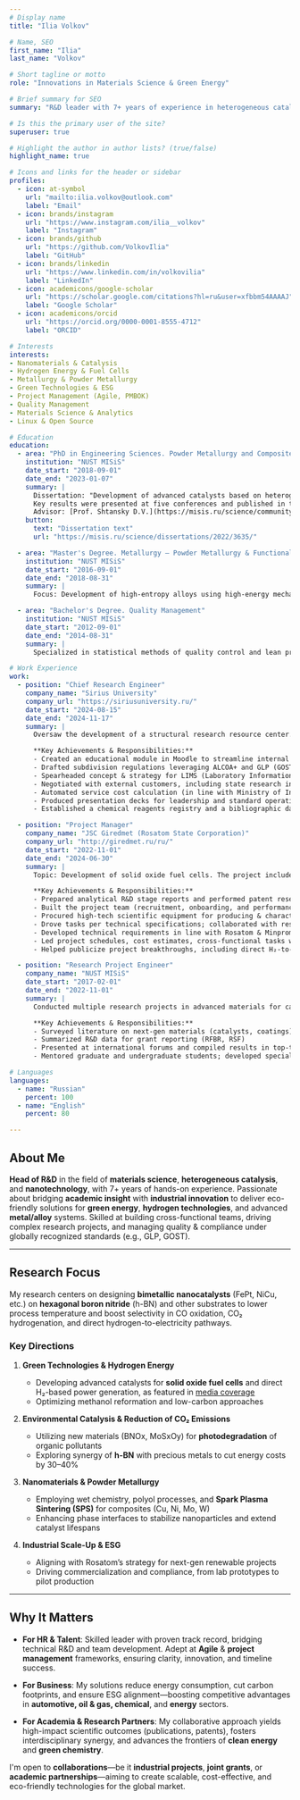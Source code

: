 ```yaml
---
# Display name
title: "Ilia Volkov"

# Name, SEO
first_name: "Ilia"
last_name: "Volkov"

# Short tagline or motto
role: "Innovations in Materials Science & Green Energy"

# Brief summary for SEO
summary: "R&D leader with 7+ years of experience in heterogeneous catalysis, materials science, and project management—driving eco-friendly solutions and hydrogen technologies."

# Is this the primary user of the site?
superuser: true

# Highlight the author in author lists? (true/false)
highlight_name: true

# Icons and links for the header or sidebar
profiles:
  - icon: at-symbol
    url: "mailto:ilia.volkov@outlook.com"
    label: "Email"
  - icon: brands/instagram
    url: "https://www.instagram.com/ilia__volkov"
    label: "Instagram"
  - icon: brands/github
    url: "https://github.com/VolkovIlia"
    label: "GitHub"
  - icon: brands/linkedin
    url: "https://www.linkedin.com/in/volkovilia"
    label: "LinkedIn"
  - icon: academicons/google-scholar
    url: "https://scholar.google.com/citations?hl=ru&user=xfbbm54AAAAJ"
    label: "Google Scholar"
  - icon: academicons/orcid
    url: "https://orcid.org/0000-0001-8555-4712"
    label: "ORCID"

# Interests
interests:
- Nanomaterials & Catalysis
- Hydrogen Energy & Fuel Cells
- Metallurgy & Powder Metallurgy
- Green Technologies & ESG
- Project Management (Agile, PMBOK)
- Quality Management
- Materials Science & Analytics
- Linux & Open Source

# Education
education:
  - area: "PhD in Engineering Sciences. Powder Metallurgy and Composite Materials"
    institution: "NUST MISiS"
    date_start: "2018-09-01"
    date_end: "2023-01-07"
    summary: |
      Dissertation: "Development of advanced catalysts based on heterogeneous boron nitride nanostructures."  
      Key results were presented at five conferences and published in three peer-reviewed journals.  
      Advisor: [Prof. Shtansky D.V.](https://misis.ru/science/community/scientists/3493/)  
    button:
      text: "Dissertation text"
      url: "https://misis.ru/science/dissertations/2022/3635/"

  - area: "Master's Degree. Metallurgy — Powder Metallurgy & Functional Coatings"
    institution: "NUST MISiS"
    date_start: "2016-09-01"
    date_end: "2018-08-31"
    summary: |
      Focus: Development of high-entropy alloys using high-energy mechanical processing; advanced coating technologies

  - area: "Bachelor's Degree. Quality Management"
    institution: "NUST MISiS"
    date_start: "2012-09-01"
    date_end: "2014-08-31"
    summary: |
      Specialized in statistical methods of quality control and lean production

# Work Experience
work:
  - position: "Chief Research Engineer"
    company_name: "Sirius University"
    company_url: "https://siriusuniversity.ru/"
    date_start: "2024-08-15"
    date_end: "2024-11-17"
    summary: |
      Oversaw the development of a structural research resource center. 

      **Key Achievements & Responsibilities:**
      - Created an educational module in Moodle to streamline internal learning
      - Drafted subdivision regulations leveraging ALCOA+ and GLP (GOST 33044-2014)
      - Spearheaded concept & strategy for LIMS (Laboratory Information Management System) integration; collaborated with IT teams for testing and evaluation
      - Negotiated with external customers, including state research institutes
      - Automated service cost calculation (in line with Ministry of Industry & Trade Order №639) 
      - Produced presentation decks for leadership and standard operating procedures (SOP) for metrological compliance
      - Established a chemical reagents registry and a bibliographic data automation system

  - position: "Project Manager"
    company_name: "JSC Giredmet (Rosatom State Corporation)"
    company_url: "http://giredmet.ru/ru/"
    date_start: "2022-11-01"
    date_end: "2024-06-30"
    summary: |
      Topic: Development of solid oxide fuel cells. The project included direct hydrogen-to-electricity concepts, as highlighted in media coverage.

      **Key Achievements & Responsibilities:**
      - Prepared analytical R&D stage reports and performed patent research
      - Built the project team (recruitment, onboarding, and performance control)
      - Procured high-tech scientific equipment for producing & characterizing new materials
      - Drove tasks per technical specifications; collaborated with research institutes
      - Developed technical requirements in line with Rosatom & Minpromtorg guidelines
      - Led project schedules, cost estimates, cross-functional tasks with finance, marketing, security, PR
      - Helped publicize project breakthroughs, including direct H₂-to-electric power generation

  - position: "Research Project Engineer"
    company_name: "NUST MISiS"
    date_start: "2017-02-01"
    date_end: "2022-11-01"
    summary: |
      Conducted multiple research projects in advanced materials for catalytic applications:

      **Key Achievements & Responsibilities:**
      - Surveyed literature on next-gen materials (catalysts, coatings) 
      - Summarized R&D data for grant reporting (RFBR, RSF)
      - Presented at international forums and compiled results in top-tier journals
      - Mentored graduate and undergraduate students; developed specialized courses 

# Languages
languages:
  - name: "Russian"
    percent: 100
  - name: "English"
    percent: 80

---
```


## About Me

**Head of R&D** in the field of **materials science**, **heterogeneous catalysis**, and **nanotechnology**, with 7+ years of hands-on experience. Passionate about bridging **academic insight** with **industrial innovation** to deliver eco-friendly solutions for **green energy**, **hydrogen technologies**, and advanced **metal/alloy** systems. Skilled at building cross-functional teams, driving complex research projects, and managing quality & compliance under globally recognized standards (e.g., GLP, GOST).

---

## Research Focus

My research centers on designing **bimetallic nanocatalysts** (FePt, NiCu, etc.) on **hexagonal boron nitride** (h-BN) and other substrates to lower process temperature and boost selectivity in CO oxidation, CO₂ hydrogenation, and direct hydrogen-to-electricity pathways.

### Key Directions

1. **Green Technologies & Hydrogen Energy**  
   - Developing advanced catalysts for **solid oxide fuel cells** and direct H₂-based power generation, as featured in [media coverage](https://strana-rosatom.ru/...)  
   - Optimizing methanol reformation and low-carbon approaches

2. **Environmental Catalysis & Reduction of CO₂ Emissions**  
   - Utilizing new materials (BNOx, MoSxOy) for **photodegradation** of organic pollutants  
   - Exploring synergy of **h-BN** with precious metals to cut energy costs by 30–40%

3. **Nanomaterials & Powder Metallurgy**  
   - Employing wet chemistry, polyol processes, and **Spark Plasma Sintering (SPS)** for composites (Cu, Ni, Mo, W)  
   - Enhancing phase interfaces to stabilize nanoparticles and extend catalyst lifespans

4. **Industrial Scale-Up & ESG**  
   - Aligning with Rosatom’s strategy for next-gen renewable projects  
   - Driving commercialization and compliance, from lab prototypes to pilot production

---

## Why It Matters

- **For HR & Talent**: Skilled leader with proven track record, bridging technical R&D and team development. Adept at **Agile** & **project management** frameworks, ensuring clarity, innovation, and timeline success.

- **For Business**: My solutions reduce energy consumption, cut carbon footprints, and ensure ESG alignment—boosting competitive advantages in **automotive, oil & gas, chemical**, and **energy** sectors.

- **For Academia & Research Partners**: My collaborative approach yields high-impact scientific outcomes (publications, patents), fosters interdisciplinary synergy, and advances the frontiers of **clean energy** and **green chemistry**.

I'm open to **collaborations**—be it **industrial projects**, **joint grants**, or **academic partnerships**—aiming to create scalable, cost-effective, and eco-friendly technologies for the global market.

